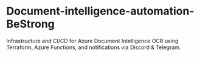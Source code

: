 # Document-intelligence-automation-BeStrong
Infrastructure and CI/CD for Azure Document Intelligence OCR using Terraform, Azure Functions, and notifications via Discord &amp; Telegram.
